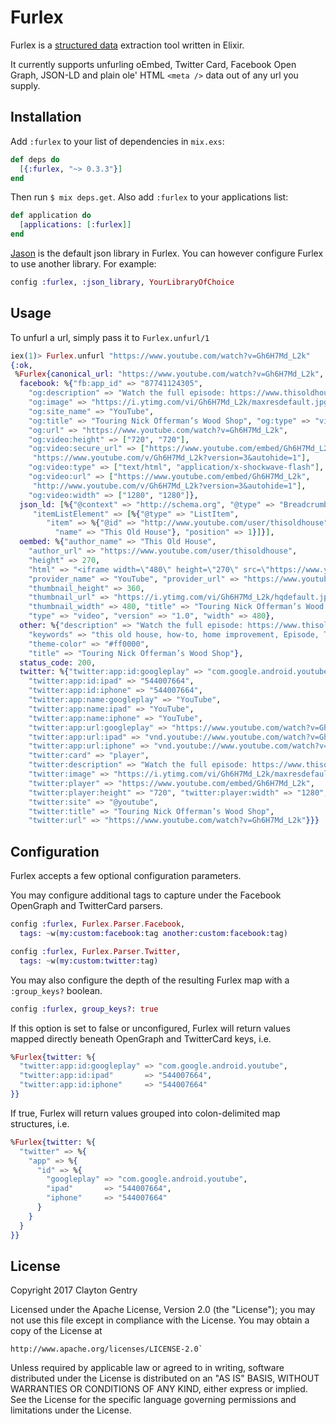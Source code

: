 # Furlex

Furlex is a [structured data](https://moz.com/learn/seo/schema-structured-data) extraction tool written in Elixir.

It currently supports unfurling oEmbed, Twitter Card, Facebook Open Graph, JSON-LD
and plain ole' HTML `<meta />` data out of any url you supply.

## Installation

Add `:furlex` to your list of dependencies in `mix.exs`:

```elixir
def deps do
  [{:furlex, "~> 0.3.3"}]
end
```

Then run `$ mix deps.get`. Also add `:furlex` to your applications list:

```elixir
def application do
  [applications: [:furlex]]
end
```

[Jason](http://github.com/michalmuskala/jason) is the default json library in Furlex. You can however configure Furlex to use another library. For example:

```elixir
config :furlex, :json_library, YourLibraryOfChoice
```

## Usage
To unfurl a url, simply pass it to `Furlex.unfurl/1`

```elixir
iex(1)> Furlex.unfurl "https://www.youtube.com/watch?v=Gh6H7Md_L2k"
{:ok,
 %Furlex{canonical_url: "https://www.youtube.com/watch?v=Gh6H7Md_L2k",
  facebook: %{"fb:app_id" => "87741124305",
    "og:description" => "Watch the full episode: https://www.thisoldhouse.com/watch/ask-toh-future-house-offerman Ask This Old House host Kevin O’Connor visits Nick Offerman in Los A...",
    "og:image" => "https://i.ytimg.com/vi/Gh6H7Md_L2k/maxresdefault.jpg",
    "og:site_name" => "YouTube",
    "og:title" => "Touring Nick Offerman’s Wood Shop", "og:type" => "video",
    "og:url" => "https://www.youtube.com/watch?v=Gh6H7Md_L2k",
    "og:video:height" => ["720", "720"],
    "og:video:secure_url" => ["https://www.youtube.com/embed/Gh6H7Md_L2k",
     "https://www.youtube.com/v/Gh6H7Md_L2k?version=3&autohide=1"],
    "og:video:type" => ["text/html", "application/x-shockwave-flash"],
    "og:video:url" => ["https://www.youtube.com/embed/Gh6H7Md_L2k",
     "http://www.youtube.com/v/Gh6H7Md_L2k?version=3&autohide=1"],
    "og:video:width" => ["1280", "1280"]},
  json_ld: [%{"@context" => "http://schema.org", "@type" => "BreadcrumbList",
     "itemListElement" => [%{"@type" => "ListItem",
        "item" => %{"@id" => "http://www.youtube.com/user/thisoldhouse",
          "name" => "This Old House"}, "position" => 1}]}],
  oembed: %{"author_name" => "This Old House",
    "author_url" => "https://www.youtube.com/user/thisoldhouse",
    "height" => 270,
    "html" => "<iframe width=\"480\" height=\"270\" src=\"https://www.youtube.com/embed/Gh6H7Md_L2k?feature=oembed\" frameborder=\"0\" gesture=\"media\" allow=\"encrypted-media\" allowfullscreen></iframe>",
    "provider_name" => "YouTube", "provider_url" => "https://www.youtube.com/",
    "thumbnail_height" => 360,
    "thumbnail_url" => "https://i.ytimg.com/vi/Gh6H7Md_L2k/hqdefault.jpg",
    "thumbnail_width" => 480, "title" => "Touring Nick Offerman’s Wood Shop",
    "type" => "video", "version" => "1.0", "width" => 480},
  other: %{"description" => "Watch the full episode: https://www.thisoldhouse.com/watch/ask-toh-future-house-offerman Ask This Old House host Kevin O’Connor visits Nick Offerman in Los A...",
    "keywords" => "this old house, how-to, home improvement, Episode, TV Show, DIY, Ask This Old House, Nick Offerman, Kevin O'Connor, woodworking, wood shop",
    "theme-color" => "#ff0000",
    "title" => "Touring Nick Offerman’s Wood Shop"},
  status_code: 200,
  twitter: %{"twitter:app:id:googleplay" => "com.google.android.youtube",
    "twitter:app:id:ipad" => "544007664",
    "twitter:app:id:iphone" => "544007664",
    "twitter:app:name:googleplay" => "YouTube",
    "twitter:app:name:ipad" => "YouTube",
    "twitter:app:name:iphone" => "YouTube",
    "twitter:app:url:googleplay" => "https://www.youtube.com/watch?v=Gh6H7Md_L2k",
    "twitter:app:url:ipad" => "vnd.youtube://www.youtube.com/watch?v=Gh6H7Md_L2k&feature=applinks",
    "twitter:app:url:iphone" => "vnd.youtube://www.youtube.com/watch?v=Gh6H7Md_L2k&feature=applinks",
    "twitter:card" => "player",
    "twitter:description" => "Watch the full episode: https://www.thisoldhouse.com/watch/ask-toh-future-house-offerman Ask This Old House host Kevin O’Connor visits Nick Offerman in Los A...",
    "twitter:image" => "https://i.ytimg.com/vi/Gh6H7Md_L2k/maxresdefault.jpg",
    "twitter:player" => "https://www.youtube.com/embed/Gh6H7Md_L2k",
    "twitter:player:height" => "720", "twitter:player:width" => "1280",
    "twitter:site" => "@youtube",
    "twitter:title" => "Touring Nick Offerman’s Wood Shop",
    "twitter:url" => "https://www.youtube.com/watch?v=Gh6H7Md_L2k"}}}
```

## Configuration
Furlex accepts a few optional configuration parameters.

You may configure additional tags to capture under the Facebook
OpenGraph and TwitterCard parsers.

```elixir
config :furlex, Furlex.Parser.Facebook,
  tags: ~w(my:custom:facebook:tag another:custom:facebook:tag)

config :furlex, Furlex.Parser.Twitter,
  tags: ~w(my:custom:twitter:tag)
```

You may also configure the depth of the resulting Furlex map with a `:group_keys?` boolean.

```elixir
config :furlex, group_keys?: true
```

If this option is set to false or unconfigured, Furlex will return values mapped directly beneath OpenGraph and TwitterCard keys, i.e.
 ```elixir
 %Furlex{twitter: %{
   "twitter:app:id:googleplay" => "com.google.android.youtube",
   "twitter:app:id:ipad"       => "544007664",
   "twitter:app:id:iphone"     => "544007664"
 }}
```

If true, Furlex will return values grouped into colon-delimited map structures, i.e.
```elixir
%Furlex{twitter: %{
  "twitter" => %{
    "app" => %{
      "id" => %{
        "googleplay" => "com.google.android.youtube",
        "ipad"       => "544007664",
        "iphone"     => "544007664"
      }
    }
  }
}}
```

## License
Copyright 2017 Clayton Gentry

Licensed under the Apache License, Version 2.0 (the "License");
you may not use this file except in compliance with the License.
You may obtain a copy of the License at
```
http://www.apache.org/licenses/LICENSE-2.0`
```
Unless required by applicable law or agreed to in writing, software
distributed under the License is distributed on an "AS IS" BASIS,
WITHOUT WARRANTIES OR CONDITIONS OF ANY KIND, either express or implied.
See the License for the specific language governing permissions and
limitations under the License.
